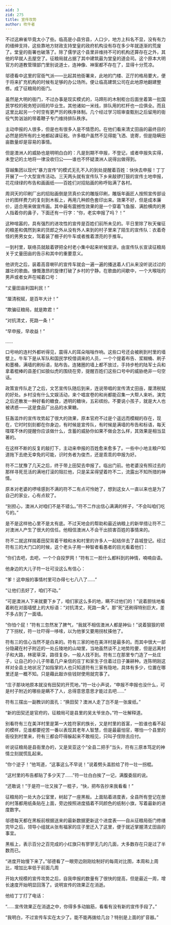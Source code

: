 ```yaml
---
aid: 3
zid: 275
title: 宣传攻势
author: 吹牛者
---
```


不过这麻雀毕竟太小了些。临高是小县穷县，人口少，地方上科名不显，没有有力的缙绅支持，这些靠地方财政支持堂皇的政府机构没有存在多少年就逐渐的荒废了。堂皇的衙署也破落了。除了儒学这个县里非维持不可的机构还算存在之外，其他的早就人去屋空了。征粮局就占据了其中建筑最为堂皇的道会司。这个原本大明官方的道教管理部门里别说道士，连神像、神案都不存在了，显得十分荒凉。

邬德看中这里的官衙气派——比起其他衙署来，此地的门楼、正厅的格局要大，便于将来扩充机构的时候有足够的办公场所。便让临高建筑公司在此地原地翻建整修。成了征粮局的衙门。

虽然是大明的衙门，不过办事是现实模式的，马蹄形的木制柜台后面坐着第一批国民学校的税务短训班的毕业生。其他诸如一米线，排队用的栏杆也一应俱全。而且这里比起另一个时空有更严厉的秩序体制。几个经过学习班审查甄别之后留用的衙役气势汹汹的带着鞭子专门维持排队秩序。

主动申报的人很多，但是也有很多人是不情愿的。在他们看来清丈田亩的最终目的必然是把所有的土地都起课征税。许多粮户虽然不见得能飞洒、诡寄，但是隐瞒田亩数量却是容易的事情。

但是澳洲人的威胁也是明明白白的：凡是到期不申报，不登记，或者申报失实得，未登记的土地将一律没收归公——谁也不怀疑澳洲人说得出做得到。

穿越集团以现代“暴力宣传”的模式无孔不入的到处提醒着百姓：快快去申报！丁丁开展了一个大型宣传活动。三天两头就有宣传队下乡来敲锣打鼓的宣传土地申报，花花绿绿的布告和画画纸——百姓们对招贴画的称呼贴满了各村。

周洞天的印刷厂出的招贴画倒是货真价实的雕版印刷，雕版年画匠人按照宣传部设计的图样费力的复刻到木板上，再用几种颜色套印出来。效果不好，但是成本廉价，适合用来做宣传画。其中最有震撼性效果的是一个穿着飞鱼服、满脸横肉的男人指着你的鼻子，下面还有一行字：“你，老实申报了吗？！”

这种喧嚣的，具有强烈的进攻性的宣传是百姓们前所未见的。平日里除了秋天催征的粮差和偶然到来的货郎之外从没有外人来到的村子里来了陌生的宣传队：衣着奇怪的男男女女，驾着装了棚子的牛车或者推着漂亮的手推车。

一到村里，联络员就敲着锣把全村老小集中起来听候宣讲。由宣传队长宣读征粮局关于丈量田亩的告示和其中的重要意义。

他讲完之后，装着高音喇叭的宣传车就会一遍一遍的播送着人们从来没听说过过的雄壮的歌曲。慷慨激昂的旋律打破了乡村的宁静。在歌曲的间歇中，一个大喉咙的男声或者女声在喊着口号：

“丈量田亩利国利民！”

“厘清税赋，是百年大计！”

“欺骗征粮局，就是欺君！”

“对抗清丈，死路一条！”

“早申报，早收益！”

……

口号响的连村外都听得见，震得人的耳朵嗡嗡作响。这些口号还会被刷到村里的墙壁上。牛车下是从军队和国民学校借调来的人员，一个个提着布告、浆糊桶、刷子和墨桶，满墙的刷标语，贴布告。连猪圈的墙上都不放过，手持步枪的陆军士兵和拿着棍棒的县差们如狼似虎的围绕在旁，提醒百姓们这些口号中的威胁绝非一句空话。

政策宣传队走了之后，文艺宣传队随后到来，连说带唱的宣传清丈田亩，厘清税赋的好处。乡村没有什么文娱活动，来个唱宣卷的和尚都能召集一大帮人来听。演完之后还散发一种好看的糖食，透明的糖块，五彩缤纷。不要说小孩子，就是大人也被诱惑——这是食品厂出品的水果糖。

狂轰滥炸的宣传攻势起了很大的效果，原本官府不过是个遥远而模糊的存在，现在，它时时刻刻都在你身边，有时候是宣传队，有时候是满墙的布告和标语，每天喋喋不休的提醒你应该做什么，含蓄的威胁你如果不做会怎么样，其效果是相当显著的。

在这样不断的反复的敲打下，主动来申报的百姓愈来愈多了。一些中小地主粮户知道拖下去绝无幸免的可能，识时务者为俊杰，还是乖乖的申报为好。

符不二犹豫了几天之后，终于带上田契去申报了。临出门前。他老婆没有照过去的那样寻死觅活的满地打滚的阻拦他，只是呆呆得望着符不二，流露出不知所措的神情。

原本对老婆的啰嗦感到不满的符不二有点可怜她了，想到这女人一直以来也是为了自己的家业，心有点软了。

“别担心，澳洲人对咱们不是不错么。”符不二作出信心满满的样子，“不会叫咱们吃亏的。”

是不是这样他心里不是太有底。不过天地会的帮助和最近纳粮上的新举措让符不二对澳洲人产生了很大的信任。他相信澳洲人不会干出损害百姓的事情来的。

符不二就这样揣着田契背着干粮和水和村里的许多人一起结伴去了县城登记。经过符有三的大门口的时候，这个老头子用一种智者看愚者的目光看着他们：

“你们去吧，去吧，一个个自投罗网！”符有三一脸什么都料到的神情，喃喃自语。

他身边的大儿子符一壮可没这么有信心：

“爹！这申报的事情村里可办得七七八八了……”

“让他们去好了，咱们不动。”

“可是澳洲人下来就要下乡了，咱们家这么多的地，瞒不过他们的！”说着胆怯地看着刷在对面墙壁上的大标语：“对抗清丈，死路一条”。那“死”还刷得特别巨大，差不多占到了一面墙。

“你怕个屁！”符有三忽然发了脾气，“我就不相信澳洲人都是神仙！”说着狠狠的顿了下拐杖，符一壮吓得一哆嗦，以为他爹又要用拐杖揍他了。

符有三的信心当然不是白来的。符有三家的地在美洋村是最多的。而其中很大一部分隐藏在村子附近的一处丘陵地的山坳里，当地虽然谈不上地势险要，但是远离村子和大路，林密草深，路径复杂，一般人找不到。符有三在那里专门造了一处庄子，让自己的小儿子带着几户亲信的庄丁和家生子住着过日子兼耕种。连陈明刚这样对全县土地状况了如指掌的人也只知道符有三家有隐地，具体有多少，位置在哪里还是一概不知。只是藉此敲诈些钱财使用就完事了。

“庄子那块地原本就没有田契的开荒地，”符一壮小声说，“申报不申报也没什么，可是村子附近的哪些是瞒不了人，总得意思意思才能过去吧……”

符有三摆出一副教训的面孔：“换田契？澳洲人走了岂不是一张废纸。”

“新的田契还是官府的，征粮局可是县里的吴太爷坐办。”符一壮解释道。

别看符有三在美洋村里是第一大姓符家的族长，又是村里的首富，一脸谁也看不起的模样，见谁都要挖苦一番以表现其老年人智慧，但是最最怕官，哪怕一个县里的衙役到村里来，符有三都会吓得躲起来不敢相见，只叫子侄除去应付。

听说征粮局是县衙里办的，又是吴亚这个“全县二把手”当头，符有三原本笃定的神情立刻就慌乱起来。

“你个逆子！”他骂道，“这事这么不早说！”说着劈头盖脸给了符一壮一拐棍。

“这村里的布告都贴了多少天了……”符一壮白白挨了一记，满腹委屈的说。

“还敢说！”于是符一壮又挨了一棍子，“快，把布告抄来我看看！”

征粮局的一处大办公室里，树起了一座黑板。上面贴着进度表，全县所有登记在册的村落都用纸条贴在上面，旁边按照进度插着不同颜色的纸制小旗，写着最新的进度数字。

邬德每天都在黑板前根据送来的最新数据更新这个进度表——自从征粮局衙门修缮完毕之后，领导小组就从张有福家的庄子里迁入了这里，便于就近掌握清丈田亩的事宜。

黑板上，表示百分之百完成的小红旗只有寥寥无几的几面，大多数存在只是过了半数而已。

“进度开始慢下来了。”邬德看了一眼旁边刚刚绘制好的每周对比图，本周和上周比，增加比率低于前面几周

开始大规模的宣传攻势之后，自我申报的数量有了很快的提高，但是最近一周，增长速度开始明显回落了。说明宣传的效果正在消逝。

他给丁丁打了电话：

“……宣传效果正在消退之中，你得多多动脑筋，看看有没有新的宣传手段了。”

“我明白，不过宣传车实在太少了。能不能再拨给几台？特别是上面的扩音器。”
